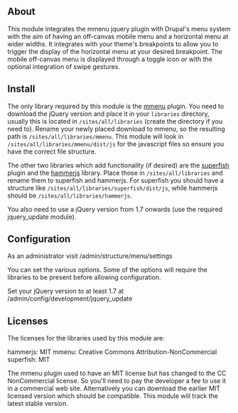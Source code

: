 ## About

This module integrates the mmenu jquery plugin with Drupal's menu system with the aim of having an off-canvas mobile menu and a horizontal menu at wider widths. It integrates with your theme's breakpoints to allow you to trigger the display of the horizontal menu at your desired breakpoint. The mobile off-canvas menu is displayed through a toggle icon or with the optional integration of swipe gestures.

## Install

The only library required by this module is the [mmenu](http://mmenu.frebsite.nl) plugin. You need to download the jQuery version and place it in your `libraries` directory, usually this is located in `/sites/all/libraries` (create the directory if you need to). Rename your newly placed download to mmenu, so the resulting path is `/sites/all/libraries/mmenu`. This module will look in `/sites/all/libraries/mmenu/dist/js` for the javascript files so ensure you have the correct file structure.

The other two libraries which add functionality (if desired) are the [superfish](https://github.com/joeldbirch/superfish) plugin and the [hammerjs](http://hammerjs.github.io) library. Place those in `/sites/all/libraries` and rename them to superfish and hammerjs. For superfish you should have a structure like `/sites/all/libraries/superfish/dist/js`, while hammerjs should be `/sites/all/libraries/hammerjs`.

You also need to use a jQuery version from 1.7 onwards (use the required jquery_update module).

## Configuration

As an administrator visit /admin/structure/menu/settings

You can set the various options. Some of the options will require the libraries to be present before allowing configuration.

Set your jQuery version to at least 1.7 at /admin/config/development/jquery_update

## Licenses

The licenses for the libraries used by this module are:

hammerjs: MIT
mmenu: Creative Commons Attribution-NonCommercial
superfish: MIT

The mmenu plugin used to have an MIT license but has changed to the CC NonCommercial license. So you'll need to pay the developer a fee to use it in a commercial web site. Alternatively you can download the earlier MIT licensed version which should be compatible. This module will track the latest stable version.

